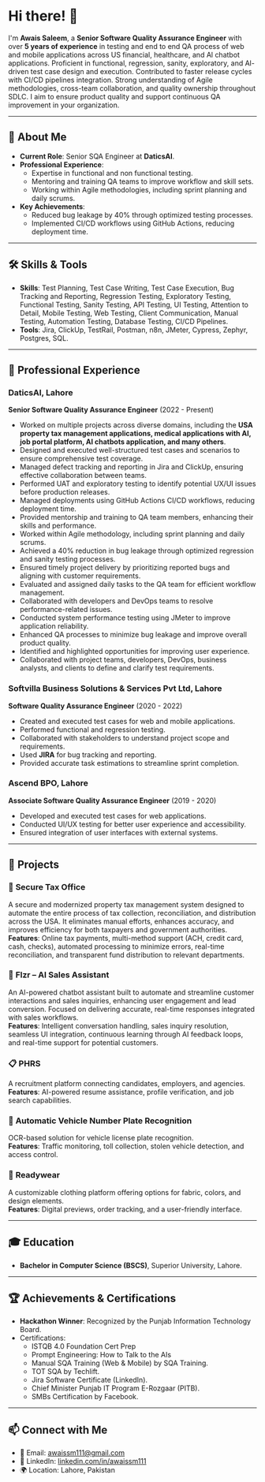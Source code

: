 # Hi there! 👋  
I'm **Awais Saleem**, a **Senior Software Quality Assurance Engineer** with over **5 years of experience** in testing and end to end QA process of web and mobile applications across US financial, healthcare, and Al chatbot applications. Proficient in functional, regression, sanity, exploratory, and Al-driven test case design and execution. Contributed to faster release cycles with CI/CD pipelines integration. Strong understanding of Agile methodologies, cross-team collaboration, and quality ownership throughout SDLC. I aim to ensure product quality and support continuous QA improvement in your organization.

---

## 🌟 About Me  
- **Current Role**: Senior SQA Engineer at **DaticsAI**.  
- **Professional Experience**:  
   - Expertise in functional and non functional testing.  
   - Mentoring and training QA teams to improve workflow and skill sets.  
   - Working within Agile methodologies, including sprint planning and daily scrums.  
- **Key Achievements**:  
   - Reduced bug leakage by 40% through optimized testing processes.  
   - Implemented CI/CD workflows using GitHub Actions, reducing deployment time.  

---

## 🛠️ Skills & Tools  
- **Skills**: Test Planning, Test Case Writing, Test Case Execution, Bug Tracking and Reporting, Regression Testing, Exploratory Testing, Functional Testing, Sanity Testing, API Testing, UI Testing, Attention to Detail, Mobile Testing, Web Testing, Client Communication, Manual Testing, Automation Testing, Database Testing, CI/CD Pipelines.  
- **Tools**: Jira, ClickUp, TestRail, Postman, n8n, JMeter, Cypress, Zephyr, Postgres, SQL.  

---

## 📂 Professional Experience  

### **DaticsAI, Lahore**  
**Senior Software Quality Assurance Engineer** (2022 - Present)  
- Worked on multiple projects across diverse domains, including the **USA property tax management applications, medical applications with AI, job portal platform, AI chatbots application, and many others**.
- Designed and executed well-structured test cases and scenarios to ensure comprehensive test coverage.
- Managed defect tracking and reporting in Jira and ClickUp, ensuring effective collaboration between teams.
- Performed UAT and exploratory testing to identify potential UX/UI issues before production releases.
- Managed deployments using GitHub Actions CI/CD workflows, reducing deployment time.
- Provided mentorship and training to QA team members, enhancing their skills and performance.
- Worked within Agile methodology, including sprint planning and daily scrums.
- Achieved a 40% reduction in bug leakage through optimized regression and sanity testing processes.
- Ensured timely project delivery by prioritizing reported bugs and aligning with customer requirements.
- Evaluated and assigned daily tasks to the QA team for efficient workflow management.
- Collaborated with developers and DevOps teams to resolve performance-related issues.
- Conducted system performance testing using JMeter to improve application reliability.
- Enhanced QA processes to minimize bug leakage and improve overall product quality.
- Identified and highlighted opportunities for improving user experience.
- Collaborated with project teams, developers, DevOps, business analysts, and clients to define and clarify test requirements.

### **Softvilla Business Solutions & Services Pvt Ltd, Lahore**  
**Software Quality Assurance Engineer** (2020 - 2022)  
- Created and executed test cases for web and mobile applications.  
- Performed functional and regression testing.  
- Collaborated with stakeholders to understand project scope and requirements.  
- Used **JIRA** for bug tracking and reporting.  
- Provided accurate task estimations to streamline sprint completion.  

### **Ascend BPO, Lahore**  
**Associate Software Quality Assurance Engineer** (2019 - 2020)  
- Developed and executed test cases for web applications.  
- Conducted UI/UX testing for better user experience and accessibility.  
- Ensured integration of user interfaces with external systems.  

---

## 🔬 Projects  

###  🔐 **Secure Tax Office**
A secure and modernized property tax management system designed to automate the entire process of tax collection, reconciliation, and distribution across the USA. It eliminates manual efforts, enhances accuracy, and improves efficiency for both taxpayers and government authorities.  
**Features**: Online tax payments, multi-method support (ACH, credit card, cash, checks), automated processing to minimize errors, real-time reconciliation, and transparent fund distribution to relevant departments.

### 🤖 **Flzr – AI Sales Assistant**
An AI-powered chatbot assistant built to automate and streamline customer interactions and sales inquiries, enhancing user engagement and lead conversion. Focused on delivering accurate, real-time responses integrated with sales workflows.  
**Features**: Intelligent conversation handling, sales inquiry resolution, seamless UI integration, continuous learning through AI feedback loops, and real-time support for potential customers.

### 📋 **PHRS**  
A recruitment platform connecting candidates, employers, and agencies.  
**Features**: AI-powered resume assistance, profile verification, and job search capabilities.  

### 🚗 **Automatic Vehicle Number Plate Recognition**  
OCR-based solution for vehicle license plate recognition.  
**Features**: Traffic monitoring, toll collection, stolen vehicle detection, and access control.  

### 👔 **Readywear**  
A customizable clothing platform offering options for fabric, colors, and design elements.  
**Features**: Digital previews, order tracking, and a user-friendly interface.  

---

## 🎓 Education  
- **Bachelor in Computer Science (BSCS)**, Superior University, Lahore.  

---

## 🏆 Achievements & Certifications  
- **Hackathon Winner**: Recognized by the Punjab Information Technology Board.  
- Certifications:  
   - ISTQB 4.0 Foundation Cert Prep
   - Prompt Engineering: How to Talk to the AIs
   - Manual SQA Training (Web & Mobile) by SQA Training.  
   - TOT SQA by Techlift.  
   - Jira Software Certificate (LinkedIn).  
   - Chief Minister Punjab IT Program E-Rozgaar (PITB).  
   - SMBs Certification by Facebook.  

---


## 📫 Connect with Me  
- 📧 Email: [awaissm111@gmail.com](mailto:awaissm111@gmail.com)  
- 💼 LinkedIn: [linkedin.com/in/awaissm111](https://linkedin.com/in/awaissm111)  
- 🌍 Location: Lahore, Pakistan
